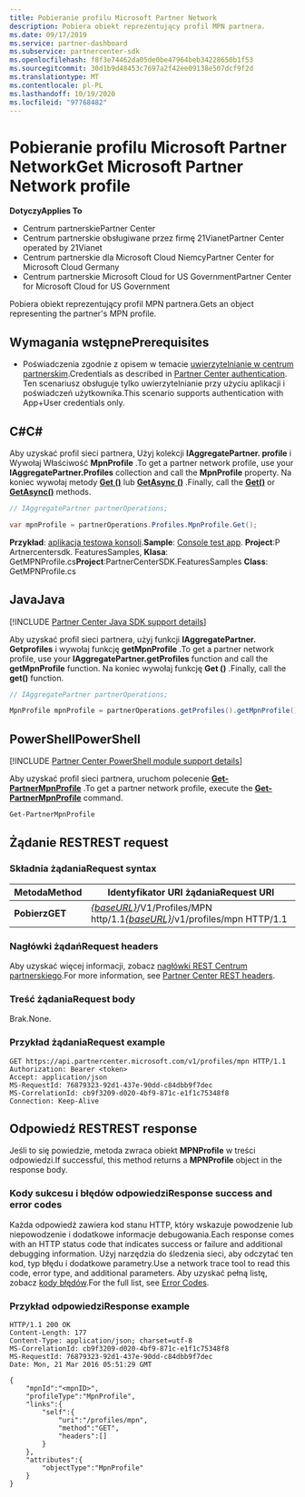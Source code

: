 ```yaml
---
title: Pobieranie profilu Microsoft Partner Network
description: Pobiera obiekt reprezentujący profil MPN partnera.
ms.date: 09/17/2019
ms.service: partner-dashboard
ms.subservice: partnercenter-sdk
ms.openlocfilehash: f8f3e74462da05de0be47964beb34228650b1f53
ms.sourcegitcommit: 30d1b9d48453c7697a2f42ee09138e507dcf9f2d
ms.translationtype: MT
ms.contentlocale: pl-PL
ms.lasthandoff: 10/19/2020
ms.locfileid: "97768482"
---
```

# <a name="get-microsoft-partner-network-profile"></a><span data-ttu-id="3832f-103">Pobieranie profilu Microsoft Partner Network</span><span class="sxs-lookup"><span data-stu-id="3832f-103">Get Microsoft Partner Network profile</span></span>

<span data-ttu-id="3832f-104">**Dotyczy**</span><span class="sxs-lookup"><span data-stu-id="3832f-104">**Applies To**</span></span>

- <span data-ttu-id="3832f-105">Centrum partnerskie</span><span class="sxs-lookup"><span data-stu-id="3832f-105">Partner Center</span></span>
- <span data-ttu-id="3832f-106">Centrum partnerskie obsługiwane przez firmę 21Vianet</span><span class="sxs-lookup"><span data-stu-id="3832f-106">Partner Center operated by 21Vianet</span></span>
- <span data-ttu-id="3832f-107">Centrum partnerskie dla Microsoft Cloud Niemcy</span><span class="sxs-lookup"><span data-stu-id="3832f-107">Partner Center for Microsoft Cloud Germany</span></span>
- <span data-ttu-id="3832f-108">Centrum partnerskie Microsoft Cloud for US Government</span><span class="sxs-lookup"><span data-stu-id="3832f-108">Partner Center for Microsoft Cloud for US Government</span></span>

<span data-ttu-id="3832f-109">Pobiera obiekt reprezentujący profil MPN partnera.</span><span class="sxs-lookup"><span data-stu-id="3832f-109">Gets an object representing the partner's MPN profile.</span></span>

## <a name="prerequisites"></a><span data-ttu-id="3832f-110">Wymagania wstępne</span><span class="sxs-lookup"><span data-stu-id="3832f-110">Prerequisites</span></span>

- <span data-ttu-id="3832f-111">Poświadczenia zgodnie z opisem w temacie [uwierzytelnianie w centrum partnerskim](partner-center-authentication.md).</span><span class="sxs-lookup"><span data-stu-id="3832f-111">Credentials as described in [Partner Center authentication](partner-center-authentication.md).</span></span> <span data-ttu-id="3832f-112">Ten scenariusz obsługuje tylko uwierzytelnianie przy użyciu aplikacji i poświadczeń użytkownika.</span><span class="sxs-lookup"><span data-stu-id="3832f-112">This scenario supports authentication with App+User credentials only.</span></span>

## <a name="c"></a><span data-ttu-id="3832f-113">C\#</span><span class="sxs-lookup"><span data-stu-id="3832f-113">C\#</span></span>

<span data-ttu-id="3832f-114">Aby uzyskać profil sieci partnera, Użyj kolekcji **IAggregatePartner. profile** i Wywołaj Właściwość **MpnProfile** .</span><span class="sxs-lookup"><span data-stu-id="3832f-114">To get a partner network profile, use your **IAggregatePartner.Profiles** collection and call the **MpnProfile** property.</span></span> <span data-ttu-id="3832f-115">Na koniec wywołaj metody [**Get ()**](/dotnet/api/microsoft.store.partnercenter.profiles.impnprofile.get) lub [**GetAsync ()**](/dotnet/api/microsoft.store.partnercenter.profiles.impnprofile.getasync) .</span><span class="sxs-lookup"><span data-stu-id="3832f-115">Finally, call the [**Get()**](/dotnet/api/microsoft.store.partnercenter.profiles.impnprofile.get) or [**GetAsync()**](/dotnet/api/microsoft.store.partnercenter.profiles.impnprofile.getasync) methods.</span></span>

``` csharp
// IAggregatePartner partnerOperations;

var mpnProfile = partnerOperations.Profiles.MpnProfile.Get();
```

<span data-ttu-id="3832f-116">**Przykład**: [aplikacja testowa konsoli](console-test-app.md).</span><span class="sxs-lookup"><span data-stu-id="3832f-116">**Sample**: [Console test app](console-test-app.md).</span></span> <span data-ttu-id="3832f-117">**Project**:P Artnercentersdk. FeaturesSamples, **Klasa**: GetMPNProfile.cs</span><span class="sxs-lookup"><span data-stu-id="3832f-117">**Project**:PartnerCenterSDK.FeaturesSamples **Class**: GetMPNProfile.cs</span></span>

## <a name="java"></a><span data-ttu-id="3832f-118">Java</span><span class="sxs-lookup"><span data-stu-id="3832f-118">Java</span></span>

[!INCLUDE [Partner Center Java SDK support details](../includes/java-sdk-support.md)]

<span data-ttu-id="3832f-119">Aby uzyskać profil sieci partnera, użyj funkcji **IAggregatePartner. Getprofiles** i wywołaj funkcję **getMpnProfile** .</span><span class="sxs-lookup"><span data-stu-id="3832f-119">To get a partner network profile, use your **IAggregatePartner.getProfiles** function and call the **getMpnProfile** function.</span></span> <span data-ttu-id="3832f-120">Na koniec wywołaj funkcję **Get ()** .</span><span class="sxs-lookup"><span data-stu-id="3832f-120">Finally, call the **get()** function.</span></span>

```java
// IAggregatePartner partnerOperations;

MpnProfile mpnProfile = partnerOperations.getProfiles().getMpnProfile().get();
```

## <a name="powershell"></a><span data-ttu-id="3832f-121">PowerShell</span><span class="sxs-lookup"><span data-stu-id="3832f-121">PowerShell</span></span>

[!INCLUDE [Partner Center PowerShell module support details](../includes/powershell-module-support.md)]

<span data-ttu-id="3832f-122">Aby uzyskać profil sieci partnera, uruchom polecenie [**Get-PartnerMpnProfile**](https://github.com/Microsoft/Partner-Center-PowerShell/blob/master/docs/help/Get-PartnerMpnProfile.md) .</span><span class="sxs-lookup"><span data-stu-id="3832f-122">To get a partner network profile, execute the [**Get-PartnerMpnProfile**](https://github.com/Microsoft/Partner-Center-PowerShell/blob/master/docs/help/Get-PartnerMpnProfile.md) command.</span></span>

```powershell
Get-PartnerMpnProfile
```

## <a name="rest-request"></a><span data-ttu-id="3832f-123">Żądanie REST</span><span class="sxs-lookup"><span data-stu-id="3832f-123">REST request</span></span>

### <a name="request-syntax"></a><span data-ttu-id="3832f-124">Składnia żądania</span><span class="sxs-lookup"><span data-stu-id="3832f-124">Request syntax</span></span>

| <span data-ttu-id="3832f-125">Metoda</span><span class="sxs-lookup"><span data-stu-id="3832f-125">Method</span></span>  | <span data-ttu-id="3832f-126">Identyfikator URI żądania</span><span class="sxs-lookup"><span data-stu-id="3832f-126">Request URI</span></span>                                                          |
|---------|----------------------------------------------------------------------|
| <span data-ttu-id="3832f-127">**Pobierz**</span><span class="sxs-lookup"><span data-stu-id="3832f-127">**GET**</span></span> | <span data-ttu-id="3832f-128">[*{baseURL}*](partner-center-rest-urls.md)/V1/Profiles/MPN http/1.1</span><span class="sxs-lookup"><span data-stu-id="3832f-128">[*{baseURL}*](partner-center-rest-urls.md)/v1/profiles/mpn HTTP/1.1</span></span> |

### <a name="request-headers"></a><span data-ttu-id="3832f-129">Nagłówki żądań</span><span class="sxs-lookup"><span data-stu-id="3832f-129">Request headers</span></span>

<span data-ttu-id="3832f-130">Aby uzyskać więcej informacji, zobacz [nagłówki REST Centrum partnerskiego](headers.md).</span><span class="sxs-lookup"><span data-stu-id="3832f-130">For more information, see [Partner Center REST headers](headers.md).</span></span>

### <a name="request-body"></a><span data-ttu-id="3832f-131">Treść żądania</span><span class="sxs-lookup"><span data-stu-id="3832f-131">Request body</span></span>

<span data-ttu-id="3832f-132">Brak.</span><span class="sxs-lookup"><span data-stu-id="3832f-132">None.</span></span>

### <a name="request-example"></a><span data-ttu-id="3832f-133">Przykład żądania</span><span class="sxs-lookup"><span data-stu-id="3832f-133">Request example</span></span>

```http
GET https://api.partnercenter.microsoft.com/v1/profiles/mpn HTTP/1.1
Authorization: Bearer <token>
Accept: application/json
MS-RequestId: 76879323-92d1-437e-90dd-c84dbb9f7dec
MS-CorrelationId: cb9f3209-d020-4bf9-871c-e1f1c75348f8
Connection: Keep-Alive
```

## <a name="rest-response"></a><span data-ttu-id="3832f-134">Odpowiedź REST</span><span class="sxs-lookup"><span data-stu-id="3832f-134">REST response</span></span>

<span data-ttu-id="3832f-135">Jeśli to się powiedzie, metoda zwraca obiekt **MPNProfile** w treści odpowiedzi.</span><span class="sxs-lookup"><span data-stu-id="3832f-135">If successful, this method returns a **MPNProfile** object in the response body.</span></span>

### <a name="response-success-and-error-codes"></a><span data-ttu-id="3832f-136">Kody sukcesu i błędów odpowiedzi</span><span class="sxs-lookup"><span data-stu-id="3832f-136">Response success and error codes</span></span>

<span data-ttu-id="3832f-137">Każda odpowiedź zawiera kod stanu HTTP, który wskazuje powodzenie lub niepowodzenie i dodatkowe informacje debugowania.</span><span class="sxs-lookup"><span data-stu-id="3832f-137">Each response comes with an HTTP status code that indicates success or failure and additional debugging information.</span></span> <span data-ttu-id="3832f-138">Użyj narzędzia do śledzenia sieci, aby odczytać ten kod, typ błędu i dodatkowe parametry.</span><span class="sxs-lookup"><span data-stu-id="3832f-138">Use a network trace tool to read this code, error type, and additional parameters.</span></span> <span data-ttu-id="3832f-139">Aby uzyskać pełną listę, zobacz [kody błędów](error-codes.md).</span><span class="sxs-lookup"><span data-stu-id="3832f-139">For the full list, see [Error Codes](error-codes.md).</span></span>

### <a name="response-example"></a><span data-ttu-id="3832f-140">Przykład odpowiedzi</span><span class="sxs-lookup"><span data-stu-id="3832f-140">Response example</span></span>

```http
HTTP/1.1 200 OK
Content-Length: 177
Content-Type: application/json; charset=utf-8
MS-CorrelationId: cb9f3209-d020-4bf9-871c-e1f1c75348f8
MS-RequestId: 76879323-92d1-437e-90dd-c84dbb9f7dec
Date: Mon, 21 Mar 2016 05:51:29 GMT

{
    "mpnId":"<mpnID>",
    "profileType":"MpnProfile",
    "links":{
        "self":{
            "uri":"/profiles/mpn",
            "method":"GET",
            "headers":[]
        }
    },
    "attributes":{
        "objectType":"MpnProfile"
    }
}
```
